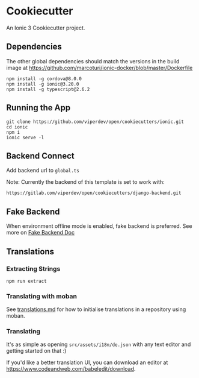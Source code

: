 # Cookiecutter

An Ionic 3 Cookiecutter project.

## Dependencies

The other global dependencies should match the versions in the build image at
https://github.com/marcoturi/ionic-docker/blob/master/Dockerfile

```
npm install -g cordova@8.0.0
npm install -g ionic@3.20.0
npm install -g typescript@2.6.2
```


## Running the App

```
git clone https://github.com/viperdev/open/cookiecutters/ionic.git
cd ionic
npm i
ionic serve -l
```

## Backend Connect

Add backend url to `global.ts`

Note: Currently the backend of this template is set to work with:

```
https://gitlab.com/viperdev/open/cookiecutters/django-backend.git
```

## Fake Backend

When environment offline mode is enabled, fake backend is preferred.
See more on [Fake Backend Doc](src/app/backends/README.md)

## Translations

### Extracting Strings

```
npm run extract
```

### Translating with moban

See [translations.md](translation.md) for how to initialise translations
in a repository using moban.

### Translating

It's as simple as opening `src/assets/i18n/de.json` with any text editor and
getting started on that :)

If you'd like a better translation UI, you can download an editor at
https://www.codeandweb.com/babeledit/download.
